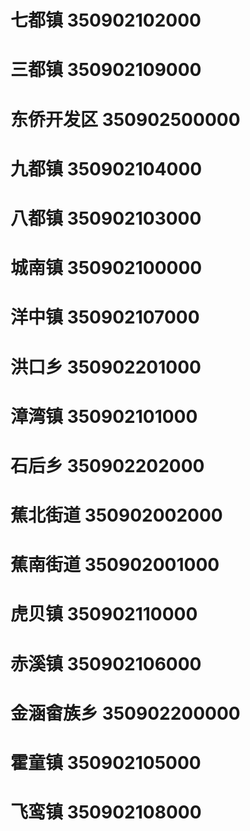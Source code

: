 # 七都镇 350902102000
# 三都镇 350902109000
# 东侨开发区 350902500000
# 九都镇 350902104000
# 八都镇 350902103000
# 城南镇 350902100000
# 洋中镇 350902107000
# 洪口乡 350902201000
# 漳湾镇 350902101000
# 石后乡 350902202000
# 蕉北街道 350902002000
# 蕉南街道 350902001000
# 虎贝镇 350902110000
# 赤溪镇 350902106000
# 金涵畲族乡 350902200000
# 霍童镇 350902105000
# 飞鸾镇 350902108000
